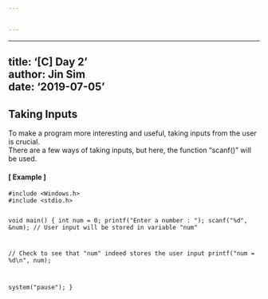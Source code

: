 ```yaml
---


---
```


<hr>
<h2 id="title-c-day-2author-jin-simdate-2019-07-05">title: ‘[C] Day 2’<br>
author: Jin Sim<br>
date: ‘2019-07-05’</h2>
<h2 id="taking-inputs">Taking Inputs</h2>
<p>To make a program more interesting and useful, taking inputs from the user is crucial.<br>
There are a few ways of taking inputs, but here, the function “scanf()” will be used.</p>
<h4 id="example-">[ Example ]</h4>
<pre><code>#include &lt;Windows.h&gt;
#include &lt;stdio.h&gt;

void main() {
int num = 0;
printf("Enter a number : ");
scanf("%d", &amp;num); // User input will be stored in variable "num"

// Check to see that "num" indeed stores the user input
printf("num = %d\n", num);	

system("pause");
}
</code></pre>

